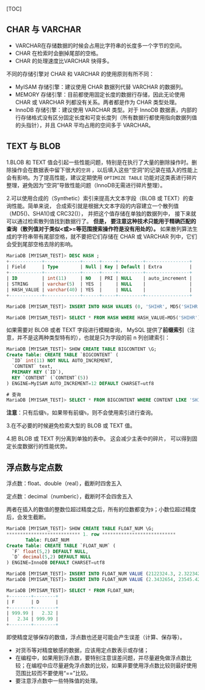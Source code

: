 [TOC]

## CHAR 与 VARCHAR

- VARCHAR在存储数据的时候会占用比字符串的长度多一个字节的空间。
- CHAR 在检索时会删掉尾部的空格。
- CHAR 的处理速度比VARCHAR 快得多。

不同的存储引擎对 CHAR 和 VARCHAR 的使用原则有所不同：

- MyISAM 存储引擎：建议使用 CHAR 数据列代替 VARCHAR 的数据列。
- MEMORY 存储引擎：目前都使用固定长度的数据行存储，因此无论使用 CHAR 或 VARCHAR 列都没有关系。两者都是作为 CHAR 类型处理。
- InnoDB 存储引擎：建议使用 VARCHAR 类型。对于 InnoDB 数据表，内部的行存储格式没有区分固定长度和可变长度列（所有数据行都使用指向数据列值的头指针），并且 CHAR 平均占用的空间多于 VARCHAR。

## TEXT 与 BLOB

1.BLOB 和 TEXT 值会引起一些性能问题，特别是在执行了大量的删除操作时。删除操作会在数据表中留下很大的`空洞` ，以后填入这些“空洞”的记录在插入的性能上会有影响。为了提高性能，建议定期使用 `OPTIMIZE TABLE` 功能对这类表进行碎片整理，避免因为“空洞”导致性能问题（InnoDB无需进行碎片整理）。

2.可以使用合成的（Synthetic）索引来提高大文本字段（BLOB 或 TEXT）的查询性能。简单来说， 合成索引就是根据大文本字段的内容建立一个散列值（MD5()、SHA1()或 CRC32()）， 并把这个值存储在单独的数据列中， 接下来就可以通过检索散列值找到数据行了。 **但是， 要注意这种技术只能用于精确匹配的查询（散列值对于类似<或>=等范围搜索操作符是没有用处的）。** 如果散列算法生成的字符串带有尾部空格，就不要把它们存储在 CHAR 或 VARCHAR 列中，它们会受到尾部空格去除的影响。

```sql
MariaDB [MYISAM_TEST]> DESC HASH ;
+------------+-------------+------+-----+---------+----------------+
| Field      | Type        | Null | Key | Default | Extra          |
+------------+-------------+------+-----+---------+----------------+
| ID         | int(11)     | NO   | PRI | NULL    | auto_increment |
| STRING     | varchar(5)  | YES  |     | NULL    |                |
| HASH_VALUE | varchar(40) | YES  |     | NULL    |                |
+------------+-------------+------+-----+---------+----------------+

MariaDB [MYISAM_TEST]> INSERT INTO HASH VALUES (0, 'SHIHR', MD5('SHIHR'));

MariaDB [MYISAM_TEST]> SELECT * FROM HASH WHERE HASH_VALUE=MD5('SHIHR');
```

如果需要对 BLOB 或者 TEXT 字段进行模糊查询， MySQL 提供了**前缀索引**（注意，并不是这两种类型特有的），也就是只为字段的前 n 列创建索引：

```sql
MariaDB [MYISAM_TEST]> SHOW CREATE TABLE BIGCONTENT \G;
Create Table: CREATE TABLE `BIGCONTENT` (
  `ID` int(11) NOT NULL AUTO_INCREMENT,
  `CONTENT` text,
  PRIMARY KEY (`ID`),
  KEY `CONTENT` (`CONTENT`(5))
) ENGINE=MyISAM AUTO_INCREMENT=12 DEFAULT CHARSET=utf8

# 查询
MariaDB [MYISAM_TEST]> SELECT * FROM BIGCONTENT WHERE CONTENT LIKE 'SHIHR%';
```

**注意**：只有后缀`%`，如果带有前缀`%`，则不会使用索引进行查询。

3.在不必要的时候避免检索大型的 BLOB 或 TEXT 值。

4.把 BLOB 或 TEXT 列分离到单独的表中。 这会减少主表中的碎片， 可以得到固定长度数据行的性能优势。

## 浮点数与定点数

浮点数：float、double（real），截断时四舍五入

定点数：decimal（numberic），截断时不会四舍五入

两者在插入的数值的整数位超过精度之后，所有的位数都变为`9`；小数位超过精度后，会发生截断。

```sql
MariaDB [MYISAM_TEST]> SHOW CREATE TABLE FLOAT_NUM \G;
*************************** 1. row ***************************
       Table: FLOAT_NUM
Create Table: CREATE TABLE `FLOAT_NUM` (
  `F` float(5,2) DEFAULT NULL,
  `D` decimal(5,2) DEFAULT NULL
) ENGINE=InnoDB DEFAULT CHARSET=utf8

MariaDB [MYISAM_TEST]> INSERT INTO FLOAT_NUM VALUE (2122324.3, 2.322342);
MariaDB [MYISAM_TEST]> INSERT INTO FLOAT_NUM VALUE (2.3432654, 23545.42);

MariaDB [MYISAM_TEST]> SELECT * FROM FLOAT_NUM;
+--------+--------+
| F      | D      |
+--------+--------+
| 999.99 |   2.32 |
|   2.34 | 999.99 |
+--------+--------+
```

即使精度足够保存的数值，浮点数也还是可能会产生误差（计算、保存等）。

- 对货币等对精度敏感的数据，应该用定点数表示或存储；
- 在编程中，如果用到浮点数，要特别注意误差问题，并尽量避免做浮点数比较；在编程中应尽量避免浮点数的比较，如果非要使用浮点数比较则最好使用范围比较而不要使用“==”比较。
- 要注意浮点数中一些特殊值的处理。

